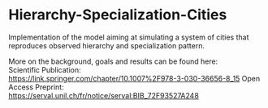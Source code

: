 # Hierarchy-Specialization-Cities
Implementation of the model aiming at simulating a system of cities that reproduces observed hierarchy and specialization pattern.

More on the background, goals and results can be found here:<br>
Scientific Publication:<br>
https://link.springer.com/chapter/10.1007%2F978-3-030-36656-8_15
Open Access Preprint:<br>
https://serval.unil.ch/fr/notice/serval:BIB_72F93527A248
